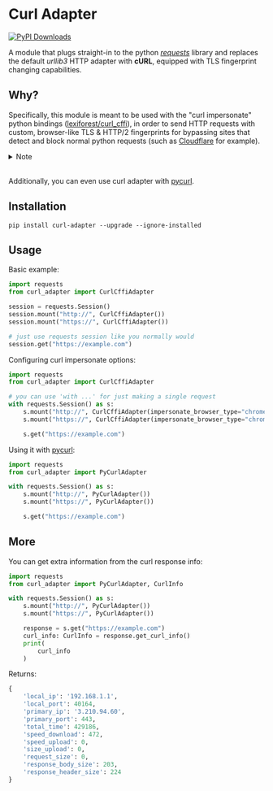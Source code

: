 # Curl Adapter
[![PyPI Downloads](https://static.pepy.tech/badge/curl-adapter/month)](https://pepy.tech/projects/curl-adapter)

A module that plugs straight-in to the python *[requests](https://github.com/psf/requests)* library and replaces the default *urllib3* HTTP adapter with **cURL**,  equipped with TLS fingerprint changing capabilities.

## Why?

Specifically, this module is meant to be used with the "curl impersonate" python bindings ([lexiforest/curl_cffi](https://github.com/lexiforest/curl_cffi)), in order to send HTTP requests with custom, browser-like TLS & HTTP/2 fingerprints for bypassing sites that detect and block normal python requests (such as [Cloudflare](https://www.nstbrowser.io/en/blog/how-does-cloudflare-detect-bots) for example).

<details>
  <summary>Note</summary>
Even though <i><a href="https://github.com/lexiforest/curl_cffi">curl_cffi</a></i> already has an API that *mimicks* the <i>requests</i>  library, it comes with some compatibility issues (e.g. response.raw not available, response.history, differences in headers, cookies, json, etc.).
<br><br>
    With curl adapter, instead of copying and mimicking the <i>requests</i> library API, the low level HTTP adapter is changed with a custom crafted one, and everything else is exactly the same (even the exceptions are mapped). 
<br><br>
With a single switch you can enable/disable curl for your requests, without needing to worry about changing the way you normally work with requests.
<br><br>
Though, if you're looking for async support or websockets, you should definitely checkout the <i>curl_cffi</i> instead, since by default, the requests library is only sync.
</details>
<br>

Additionally, you can even use curl adapter with [pycurl](https://github.com/pycurl/pycurl). 

## Installation
```console
pip install curl-adapter --upgrade --ignore-installed
```

## Usage
Basic example:
```python
import requests
from curl_adapter import CurlCffiAdapter

session = requests.Session()
session.mount("http://", CurlCffiAdapter())
session.mount("https://", CurlCffiAdapter())

# just use requests session like you normally would
session.get("https://example.com")
```

Configuring curl impersonate options:

```python
import requests
from curl_adapter import CurlCffiAdapter

# you can use 'with ...' for just making a single request
with requests.Session() as s:
    s.mount("http://", CurlCffiAdapter(impersonate_browser_type="chrome"))
    s.mount("https://", CurlCffiAdapter(impersonate_browser_type="chrome"))

    s.get("https://example.com")
```

Using it with [pycurl](https://github.com/pycurl/pycurl):

```python
import requests
from curl_adapter import PyCurlAdapter

with requests.Session() as s:
    s.mount("http://", PyCurlAdapter())
    s.mount("https://", PyCurlAdapter())

    s.get("https://example.com")
```

## More
You can get extra information from the curl response info:
```python
import requests
from curl_adapter import PyCurlAdapter, CurlInfo

with requests.Session() as s:
    s.mount("http://", PyCurlAdapter())
    s.mount("https://", PyCurlAdapter())

    response = s.get("https://example.com")
    curl_info: CurlInfo = response.get_curl_info()
    print(
        curl_info
    )
```

Returns:
```python
{
    'local_ip': '192.168.1.1', 
    'local_port': 40164,
    'primary_ip': '3.210.94.60', 
    'primary_port': 443, 
    'total_time': 429186, 
    'speed_download': 472, 
    'speed_upload': 0, 
    'size_upload': 0, 
    'request_size': 0, 
    'response_body_size': 203, 
    'response_header_size': 224
}
```